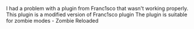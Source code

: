 I had a problem with a plugin from Franc1sco that wasn't working properly. This plugin is a modified version of Franc1sco plugin
The plugin is suitable for zombie modes - Zombie Reloaded
